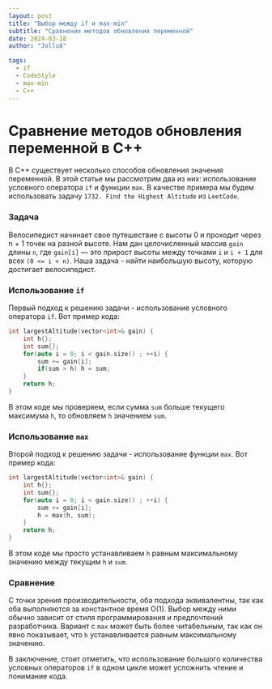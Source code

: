 ```yaml
---
layout: post
title: "Выбор между if и max-min"
subtitle: "Сравнение методов обновления переменной"
date: 2024-03-18
author: "Jollu8"

tags:
  - if
  - CodeStyle
  - max-min
  - C++
---
```



# Сравнение методов обновления переменной в C++

В C++ существует несколько способов обновления значения переменной. В этой статье мы рассмотрим два из них: использование условного оператора `if` и функции `max`. В качестве примера мы будем использовать задачу `1732. Find the Highest Altitude` из `LeetCode`.

### Задача

Велосипедист начинает свое путешествие с высоты 0 и проходит через n + 1 точек на разной высоте. Нам дан целочисленный массив `gain` длины `n`, где `gain[i]` — это прирост высоты между точками `i` и `i + 1` для всех `(0 <= i < n)`. Наша задача - найти наибольшую высоту, которую достигает велосипедист.

### Использование `if`

Первый подход к решению задачи - использование условного оператора `if`. Вот пример кода:

```cpp
int largestAltitude(vector<int>& gain) {
    int h{};
    int sum{};
    for(auto i = 0; i < gain.size() ; ++i) {
        sum += gain[i];
        if(sum > h) h = sum;
    }
    return h;
}
```

В этом коде мы проверяем, если сумма `sum` больше текущего максимума `h`, то обновляем `h` значением `sum`.

### Использование `max`

Второй подход к решению задачи - использование функции `max`. Вот пример кода:

```cpp
int largestAltitude(vector<int>& gain) {
    int h{};
    int sum{};
    for(auto i = 0; i < gain.size() ; ++i) {
        sum += gain[i];
        h = max(h, sum);
    }
    return h;
}
```

В этом коде мы просто устанавливаем `h` равным максимальному значению между текущим `h` и `sum`.

### Сравнение

С точки зрения производительности, оба подхода эквивалентны, так как оба выполняются за константное время O(1). Выбор между ними обычно зависит от стиля программирования и предпочтений разработчика. Вариант с `max` может быть более читабельным, так как он явно показывает, что `h` устанавливается равным максимальному значению.

В заключение, стоит отметить, что использование большого количества условных операторов `if` в одном цикле может усложнить чтение и понимание кода.